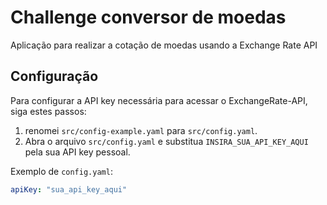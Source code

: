 # Challenge conversor de moedas

Aplicação para realizar a cotação de moedas usando a Exchange Rate API

## Configuração

Para configurar a API key necessária para acessar o ExchangeRate-API, siga estes passos:

1. renomei `src/config-example.yaml` para `src/config.yaml`.
2. Abra o arquivo `src/config.yaml` e substitua `INSIRA_SUA_API_KEY_AQUI` pela sua API key pessoal.

Exemplo de `config.yaml`:

```yaml
apiKey: "sua_api_key_aqui"
```
